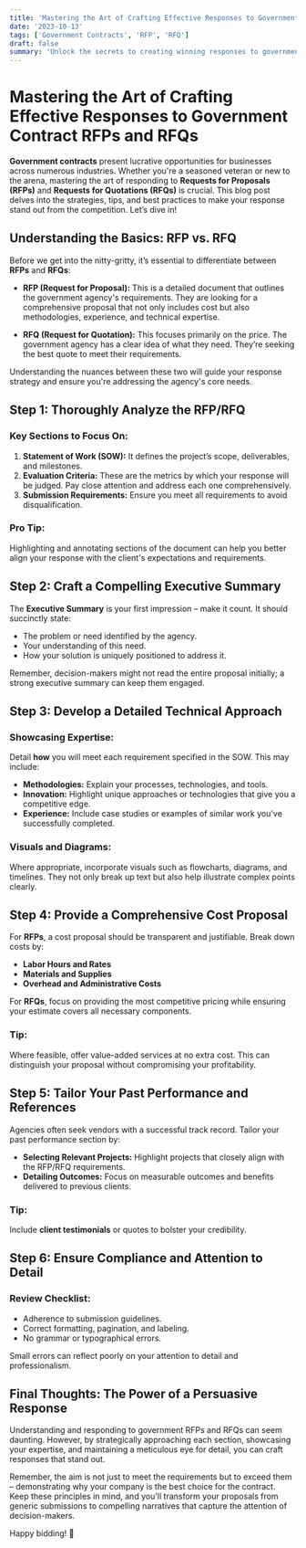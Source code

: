 ```yaml
---
title: 'Mastering the Art of Crafting Effective Responses to Government Contract RFPs and RFQs'
date: '2023-10-13'
tags: ['Government Contracts', 'RFP', 'RFQ']
draft: false
summary: 'Unlock the secrets to creating winning responses to government contract RFPs and RFQs. Learn the strategies that can give you the competitive edge.'
---
```


# Mastering the Art of Crafting Effective Responses to Government Contract RFPs and RFQs

**Government contracts** present lucrative opportunities for businesses across numerous industries. Whether you're a seasoned veteran or new to the arena, mastering the art of responding to **Requests for Proposals (RFPs)** and **Requests for Quotations (RFQs)** is crucial. This blog post delves into the strategies, tips, and best practices to make your response stand out from the competition. Let’s dive in!

## Understanding the Basics: RFP vs. RFQ

Before we get into the nitty-gritty, it’s essential to differentiate between **RFPs** and **RFQs**:

- **RFP (Request for Proposal):** This is a detailed document that outlines the government agency's requirements. They are looking for a comprehensive proposal that not only includes cost but also methodologies, experience, and technical expertise.

- **RFQ (Request for Quotation):** This focuses primarily on the price. The government agency has a clear idea of what they need. They’re seeking the best quote to meet their requirements.

Understanding the nuances between these two will guide your response strategy and ensure you're addressing the agency's core needs.

## Step 1: Thoroughly Analyze the RFP/RFQ

### Key Sections to Focus On:

1. **Statement of Work (SOW):** It defines the project’s scope, deliverables, and milestones.
2. **Evaluation Criteria:** These are the metrics by which your response will be judged. Pay close attention and address each one comprehensively.
3. **Submission Requirements:** Ensure you meet all requirements to avoid disqualification.

### Pro Tip:
Highlighting and annotating sections of the document can help you better align your response with the client's expectations and requirements.

## Step 2: Craft a Compelling Executive Summary

The **Executive Summary** is your first impression – make it count. It should succinctly state:

- The problem or need identified by the agency.
- Your understanding of this need.
- How your solution is uniquely positioned to address it.

Remember, decision-makers might not read the entire proposal initially; a strong executive summary can keep them engaged.

## Step 3: Develop a Detailed Technical Approach

### Showcasing Expertise:
Detail **how** you will meet each requirement specified in the SOW. This may include:

- **Methodologies:** Explain your processes, technologies, and tools.
- **Innovation:** Highlight unique approaches or technologies that give you a competitive edge.
- **Experience:** Include case studies or examples of similar work you’ve successfully completed.

### Visuals and Diagrams:
Where appropriate, incorporate visuals such as flowcharts, diagrams, and timelines. They not only break up text but also help illustrate complex points clearly.

## Step 4: Provide a Comprehensive Cost Proposal

For **RFPs**, a cost proposal should be transparent and justifiable. Break down costs by:

- **Labor Hours and Rates**
- **Materials and Supplies**
- **Overhead and Administrative Costs**

For **RFQs**, focus on providing the most competitive pricing while ensuring your estimate covers all necessary components.

### Tip:
Where feasible, offer value-added services at no extra cost. This can distinguish your proposal without compromising your profitability.

## Step 5: Tailor Your Past Performance and References

Agencies often seek vendors with a successful track record. Tailor your past performance section by:

- **Selecting Relevant Projects:** Highlight projects that closely align with the RFP/RFQ requirements.
- **Detailing Outcomes:** Focus on measurable outcomes and benefits delivered to previous clients.

### Tip:
Include **client testimonials** or quotes to bolster your credibility.

## Step 6: Ensure Compliance and Attention to Detail

### Review Checklist:
- Adherence to submission guidelines.
- Correct formatting, pagination, and labeling.
- No grammar or typographical errors.

Small errors can reflect poorly on your attention to detail and professionalism.

## Final Thoughts: The Power of a Persuasive Response

Understanding and responding to government RFPs and RFQs can seem daunting. However, by strategically approaching each section, showcasing your expertise, and maintaining a meticulous eye for detail, you can craft responses that stand out.

Remember, the aim is not just to meet the requirements but to exceed them – demonstrating why your company is the best choice for the contract. Keep these principles in mind, and you'll transform your proposals from generic submissions to compelling narratives that capture the attention of decision-makers.

Happy bidding! 🚀